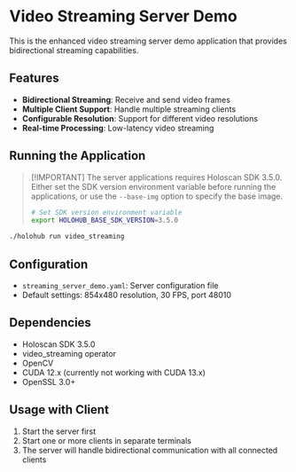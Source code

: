 # Video Streaming Server Demo

This is the enhanced video streaming server demo application that provides bidirectional streaming capabilities.

## Features

- **Bidirectional Streaming**: Receive and send video frames
- **Multiple Client Support**: Handle multiple streaming clients
- **Configurable Resolution**: Support for different video resolutions
- **Real-time Processing**: Low-latency video streaming

## Running the Application

> [!IMPORTANT] The server applications requires Holoscan SDK 3.5.0. Either set the SDK version environment variable before running the applications, or use the `--base-img` option to specify the base image.
>
> ```bash
> # Set SDK version environment variable
> export HOLOHUB_BASE_SDK_VERSION=3.5.0
> ```

```bash
./holohub run video_streaming
```

## Configuration

- `streaming_server_demo.yaml`: Server configuration file
- Default settings: 854x480 resolution, 30 FPS, port 48010

## Dependencies

- Holoscan SDK 3.5.0
- video_streaming operator
- OpenCV
- CUDA 12.x (currently not working with CUDA 13.x)
- OpenSSL 3.0+

## Usage with Client

1. Start the server first
2. Start one or more clients in separate terminals
3. The server will handle bidirectional communication with all connected clients
